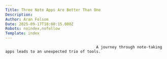 ```yaml
---
Title: Three Note Apps Are Better Than One
Description: 
Author: Aran Folsom
Date: 2025-09-17T18:00:15.000Z
Robots: noindex,nofollow
Template: index
---
```


                                            A journey through note-taking apps leads to an unexpected trio of tools.
                                        